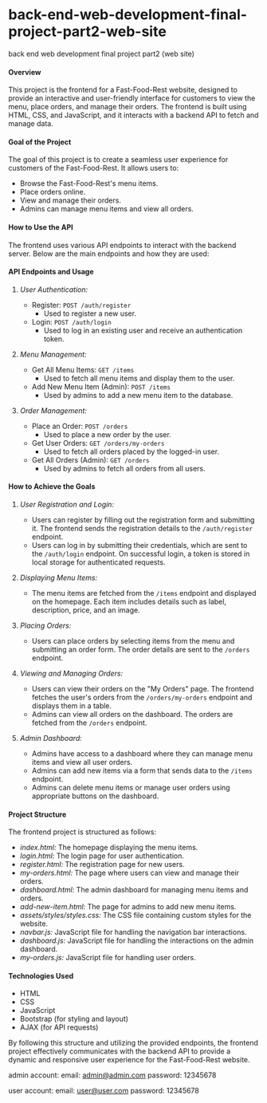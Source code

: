 # back-end-web-development-final-project-part2-web-site
back end web development final project part2 (web site)

#### Overview
This project is the frontend for a Fast-Food-Rest website, designed to provide an interactive and user-friendly interface for customers to view the menu, place orders, and manage their orders. The frontend is built using HTML, CSS, and JavaScript, and it interacts with a backend API to fetch and manage data.

#### Goal of the Project
The goal of this project is to create a seamless user experience for customers of the Fast-Food-Rest. It allows users to:
- Browse the Fast-Food-Rest's menu items.
- Place orders online.
- View and manage their orders.
- Admins can manage menu items and view all orders.

#### How to Use the API
The frontend uses various API endpoints to interact with the backend server. Below are the main endpoints and how they are used:

#### API Endpoints and Usage

1. *User Authentication:*
   - Register: `POST /auth/register`
     - Used to register a new user.
   - Login: `POST /auth/login`
     - Used to log in an existing user and receive an authentication token.

2. *Menu Management:*
   - Get All Menu Items: `GET /items`
     - Used to fetch all menu items and display them to the user.
   - Add New Menu Item (Admin): `POST /items`
     - Used by admins to add a new menu item to the database.

3. *Order Management:*
   - Place an Order: `POST /orders`
     - Used to place a new order by the user.
   - Get User Orders: `GET /orders/my-orders`
     - Used to fetch all orders placed by the logged-in user.
   - Get All Orders (Admin): `GET /orders`
     - Used by admins to fetch all orders from all users.

#### How to Achieve the Goals

1. *User Registration and Login:*
   - Users can register by filling out the registration form and submitting it. The frontend sends the registration details to the `/auth/register` endpoint.
   - Users can log in by submitting their credentials, which are sent to the `/auth/login` endpoint. On successful login, a token is stored in local storage for authenticated requests.

2. *Displaying Menu Items:*
   - The menu items are fetched from the `/items` endpoint and displayed on the homepage. Each item includes details such as label, description, price, and an image.

3. *Placing Orders:*
   - Users can place orders by selecting items from the menu and submitting an order form. The order details are sent to the `/orders` endpoint.

4. *Viewing and Managing Orders:*
   - Users can view their orders on the "My Orders" page. The frontend fetches the user's orders from the `/orders/my-orders` endpoint and displays them in a table.
   - Admins can view all orders on the dashboard. The orders are fetched from the `/orders` endpoint.

5. *Admin Dashboard:*
   - Admins have access to a dashboard where they can manage menu items and view all user orders.
   - Admins can add new items via a form that sends data to the `/items` endpoint.
   - Admins can delete menu items or manage user orders using appropriate buttons on the dashboard.

#### Project Structure
The frontend project is structured as follows:
- *index.html:* The homepage displaying the menu items.
- *login.html:* The login page for user authentication.
- *register.html:* The registration page for new users.
- *my-orders.html:* The page where users can view and manage their orders.
- *dashboard.html:* The admin dashboard for managing menu items and orders.
- *add-new-item.html:* The page for admins to add new menu items.
- *assets/styles/styles.css:* The CSS file containing custom styles for the website.
- *navbar.js:* JavaScript file for handling the navigation bar interactions.
- *dashboard.js:* JavaScript file for handling the interactions on the admin dashboard.
- *my-orders.js:* JavaScript file for handling user orders.

#### Technologies Used
- HTML
- CSS
- JavaScript
- Bootstrap (for styling and layout)
- AJAX (for API requests)

By following this structure and utilizing the provided endpoints, the frontend project effectively communicates with the backend API to provide a dynamic and responsive user experience for the Fast-Food-Rest website.



admin account:
email: admin@admin.com
password: 12345678


user account:
email: user@user.com
password: 12345678